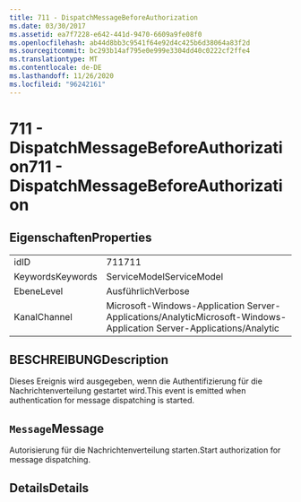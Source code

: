 ```yaml
---
title: 711 - DispatchMessageBeforeAuthorization
ms.date: 03/30/2017
ms.assetid: ea7f7228-e642-441d-9470-6609a9fe08f0
ms.openlocfilehash: ab44d8bb3c9541f64e92d4c425b6d38064a83f2d
ms.sourcegitcommit: bc293b14af795e0e999e3304dd40c0222cf2ffe4
ms.translationtype: MT
ms.contentlocale: de-DE
ms.lasthandoff: 11/26/2020
ms.locfileid: "96242161"
---
```

# <a name="711---dispatchmessagebeforeauthorization"></a><span data-ttu-id="2d32f-102">711 - DispatchMessageBeforeAuthorization</span><span class="sxs-lookup"><span data-stu-id="2d32f-102">711 - DispatchMessageBeforeAuthorization</span></span>

## <a name="properties"></a><span data-ttu-id="2d32f-103">Eigenschaften</span><span class="sxs-lookup"><span data-stu-id="2d32f-103">Properties</span></span>  
  
|||  
|-|-|  
|<span data-ttu-id="2d32f-104">id</span><span class="sxs-lookup"><span data-stu-id="2d32f-104">ID</span></span>|<span data-ttu-id="2d32f-105">711</span><span class="sxs-lookup"><span data-stu-id="2d32f-105">711</span></span>|  
|<span data-ttu-id="2d32f-106">Keywords</span><span class="sxs-lookup"><span data-stu-id="2d32f-106">Keywords</span></span>|<span data-ttu-id="2d32f-107">ServiceModel</span><span class="sxs-lookup"><span data-stu-id="2d32f-107">ServiceModel</span></span>|  
|<span data-ttu-id="2d32f-108">Ebene</span><span class="sxs-lookup"><span data-stu-id="2d32f-108">Level</span></span>|<span data-ttu-id="2d32f-109">Ausführlich</span><span class="sxs-lookup"><span data-stu-id="2d32f-109">Verbose</span></span>|  
|<span data-ttu-id="2d32f-110">Kanal</span><span class="sxs-lookup"><span data-stu-id="2d32f-110">Channel</span></span>|<span data-ttu-id="2d32f-111">Microsoft-Windows-Application Server-Applications/Analytic</span><span class="sxs-lookup"><span data-stu-id="2d32f-111">Microsoft-Windows-Application Server-Applications/Analytic</span></span>|  
  
## <a name="description"></a><span data-ttu-id="2d32f-112">BESCHREIBUNG</span><span class="sxs-lookup"><span data-stu-id="2d32f-112">Description</span></span>  

 <span data-ttu-id="2d32f-113">Dieses Ereignis wird ausgegeben, wenn die Authentifizierung für die Nachrichtenverteilung gestartet wird.</span><span class="sxs-lookup"><span data-stu-id="2d32f-113">This event is emitted when authentication for message dispatching is started.</span></span>  
  
## <a name="message"></a><span data-ttu-id="2d32f-114">`Message`</span><span class="sxs-lookup"><span data-stu-id="2d32f-114">Message</span></span>  

 <span data-ttu-id="2d32f-115">Autorisierung für die Nachrichtenverteilung starten.</span><span class="sxs-lookup"><span data-stu-id="2d32f-115">Start authorization for message dispatching.</span></span>  
  
## <a name="details"></a><span data-ttu-id="2d32f-116">Details</span><span class="sxs-lookup"><span data-stu-id="2d32f-116">Details</span></span>
